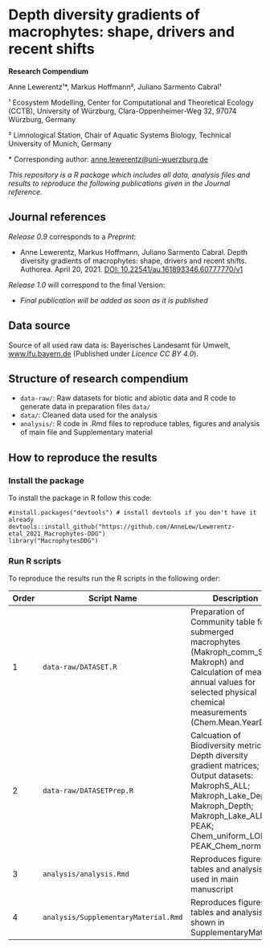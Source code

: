 # Depth diversity gradients of macrophytes: shape, drivers and recent shifts 

**Research Compendium**

<!-- badges: start -->

<!-- badges: end -->

Anne Lewerentz¹\*, Markus Hoffmann², Juliano Sarmento Cabral¹

¹ Ecosystem Modelling, Center for Computational and Theoretical Ecology (CCTB), University of Würzburg, Clara-Oppenheimer-Weg 32, 97074 Würzburg, Germany

² Limnological Station, Chair of Aquatic Systems Biology, Technical University of Munich, Germany

\* Corresponding author: [anne.lewerentz\@uni-wuerzburg.de](mailto:anne.lewerentz@uni-wuerzburg.de)

*This repository is a R package which includes all data, analysis files and results to reproduce the following publications given in the Journal reference.*

## Journal references

*Release 0.9* corresponds to a *Preprint*:

-   Anne Lewerentz, Markus Hoffmann, Juliano Sarmento Cabral. Depth diversity gradients of macrophytes: shape, drivers and recent shifts. Authorea. April 20, 2021. [DOI: 10.22541/au.161893346.60777770/v1](https://www.authorea.com/users/409017/articles/518802-depth-diversity-gradients-of-macrophytes-shape-drivers-and-recent-shifts?commit=50fa6e716400b5957bbe4ecfedd786b3ef8255de)

*Release 1.0* will correspond to the final Version:

-   *Final publication will be added as soon as it is published*

## Data source

Source of all used raw data is: Bayerisches Landesamt für Umwelt, www.lfu.bayern.de (Published under *Licence CC BY 4.0*).


## Structure of research compendium

-   `data-raw/`: Raw datasets for biotic and abiotic data and R code to generate data in preparation files `data/`
-   `data/`: Cleaned data used for the analysis
-   `analysis/`: R code in .Rmd files to reproduce tables, figures and analysis of main file and Supplementary material


## How to reproduce the results

### Install the package

To install the package in R follow this code:

    #install.packages("devtools") # install devtools if you don't have it already
    devtools::install_github("https://github.com/AnneLew/Lewerentz-etal_2021_Macrophytes-DDG")
    library("MacrophytesDDG")

### Run R scripts

To reproduce the results run the R scripts in the following order:

| Order | Script Name                          | Description                                                                                                                                                                             |
|-------|--------------------------------------|-----------------------------------------------------------------------------------------------------------------------------------------------------------------------------------------|
| 1     | `data-raw/DATASET.R`                | Preparation of Community table for submerged macrophytes (Makroph_comm_S; Makroph) and Calculation of mean annual values for selected physical chemical measurements (Chem.Mean.YearDF) |
| 2     | `data-raw/DATASETPrep.R`             | Calcuation of Biodiversity metrices & Depth diversity gradient matrices; Output datasets: MakrophS_ALL; Makroph_Lake_DepthS; Makroph_Depth; Makroph_Lake_ALL; PEAK; Chem_uniform_LOIx; PEAK_Chem_norm      |
| 3     | `analysis/analysis.Rmd`              | Reproduces figures, tables and analysis used in main manuscript                                                                                                                         |
| 4     | `analysis/SupplementaryMaterial.Rmd` | Reproduces figures, tables and analysis shown in SupplementaryMaterial                                                                                                                  |


